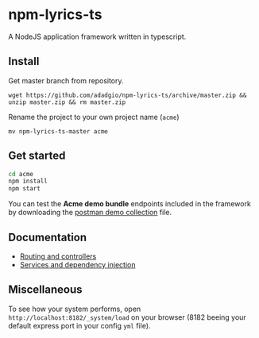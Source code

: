 # npm-lyrics-ts

A NodeJS application framework written in typescript.

## Install

Get master branch from repository.

`wget https://github.com/adadgio/npm-lyrics-ts/archive/master.zip && unzip master.zip && rm master.zip`

Rename the project to your own project name (`acme`)

`mv npm-lyrics-ts-master acme`

## Get started

```bash
cd acme
npm install
npm start
```

You can test the **Acme demo bundle** endpoints included in the framework by downloading
the [postman demo collection](./docs/lyrics.postman.json) file.

## Documentation

- [Routing and controllers](./docs/ROUTING.md)
- [Services and dependency injection](./docs/SERVICES.md)


## Miscellaneous

To see how your system performs, open `http://localhost:8182/_system/load` on your browser  (8182 beeing your default express port in your config `yml` file).
